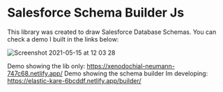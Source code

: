 # Salesforce Schema Builder Js

This library was created to draw Salesforce Database Schemas. You can check a demo I built in the links below:

![Screenshot 2021-05-15 at 12 03 28](https://user-images.githubusercontent.com/55927613/118358184-975a2300-b575-11eb-9e0f-03c3266c4e5c.png)


Demo showing the lib only: https://xenodochial-neumann-747c68.netlify.app/
Demo showing the schema builder Im developing: https://elastic-kare-6bcddf.netlify.app/builder/
